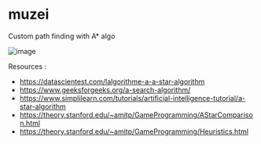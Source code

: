 # muzei

Custom path finding with A* algo

![image](https://github.com/loicngr/muzei/assets/19661514/9d099a19-26f5-4dc0-a58e-3dbfea4f149d)

Resources :
- https://datascientest.com/lalgorithme-a-a-star-algorithm
- https://www.geeksforgeeks.org/a-search-algorithm/
- https://www.simplilearn.com/tutorials/artificial-intelligence-tutorial/a-star-algorithm
- https://theory.stanford.edu/~amitp/GameProgramming/AStarComparison.html
- https://theory.stanford.edu/~amitp/GameProgramming/Heuristics.html
